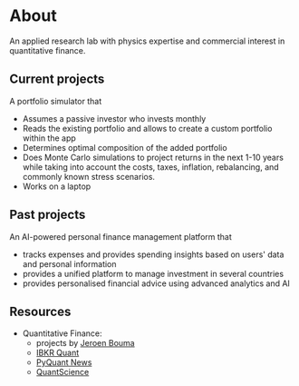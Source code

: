# About 
An applied research lab with physics expertise and commercial interest in quantitative finance.

## Current projects
A portfolio simulator that
* Assumes a passive investor who invests monthly 
* Reads the existing portfolio and allows to create a custom portfolio within the app
* Determines optimal composition of the added portfolio
* Does Monte Carlo simulations to project returns in the next 1-10 years while taking into account the costs, taxes, inflation, rebalancing, and commonly known stress scenarios.
* Works on a laptop

## Past projects
An AI-powered personal finance management platform that
* tracks expenses and provides spending insights based on users' data and personal information
* provides a unified platform to manage investment in several countries
* provides personalised financial advice using advanced analytics and AI

## Resources
- Quantitative Finance: 
  - projects by [Jeroen Bouma](https://github.com/JerBouma)
  - [IBKR Quant](https://www.interactivebrokers.com/campus/category/ibkr-quant-news/ibkr-quant-home/)
  - [PyQuant News](https://www.pyquantnews.com/)
  - [QuantScience](https://quantscience.io/)
